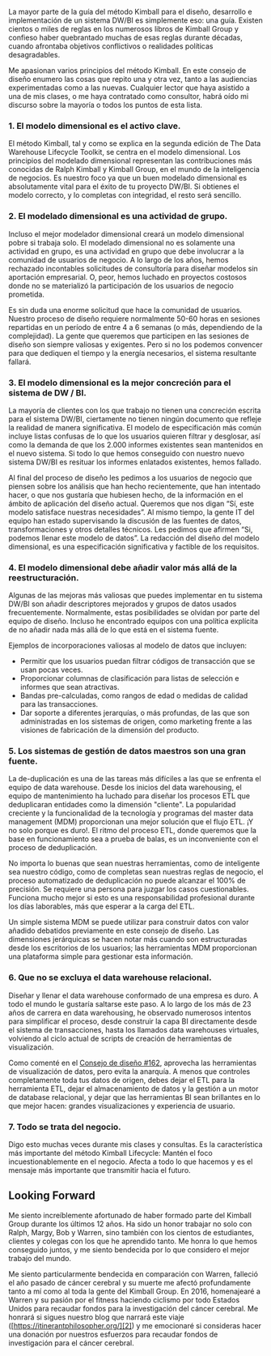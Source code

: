 ﻿---
UniqueId: BtrVMUvMvT
Title: "Consejo de diseño #179: Principios clave del método Kimball"
Url: 2015/claves-metodo-kimball.html
Date: 2016-12-24T02:34:16.0167205+01:00
SecondaryDate: 2015-11-05T00:00:00.0000000
Description: "Me apasionan varios principios del método Kimball. En este consejo de diseño enumero las cosas que repito una y otra vez, tanto a las audiencias experimentadas como a las nuevas."
Author: Joy Mundy
Category: "Fundamentos diseño dimensional"
RelatedUrl: http://www.kimballgroup.com/2015/11/design-tip-179-key-tenets-of-kimball-method/
IsDraft: true

---
La mayor parte de la guía del método Kimball para el diseño, desarrollo e  implementación de un sistema DW/BI es simplemente eso: una guía. Existen cientos o miles de reglas en los numerosos libros de Kimball Group y confieso haber quebrantado muchas de esas reglas durante décadas, cuando afrontaba objetivos conflictivos o realidades políticas desagradables.

Me apasionan varios principios del método Kimball. En este consejo de diseño enumero las cosas que repito una y otra vez, tanto a las audiencias experimentadas como a las nuevas. Cualquier lector que haya asistido a una de mis clases, o me haya contratado como consultor, habrá oído mi discurso sobre la mayoría o todos los puntos de esta lista.

### 1. El modelo dimensional es el activo clave.

El método Kimball, tal y como se explica en la segunda edición de The Data Warehouse Lifecycle Toolkit, se centra en el modelo dimensional. Los principios del modelado dimensional representan las contribuciones más conocidas de Ralph Kimball y Kimball Group, en el mundo de la inteligencia de negocios. Es nuestro foco ya que un buen modelado dimensional es absolutamente vital para el éxito de tu proyecto DW/BI. Si obtienes el modelo correcto, y lo completas con integridad, el resto será sencillo.

### 2. El modelado dimensional es una actividad de grupo.

Incluso el mejor modelador dimensional creará un modelo dimensional pobre si trabaja solo. El modelado dimensional no es solamente una actividad en grupo, es una actividad en grupo que debe involucrar a la comunidad de usuarios de negocio. A lo largo de los años, hemos rechazado incontables solicitudes de consultoría para diseñar modelos sin aportación empresarial. O, peor, hemos luchado en proyectos costosos donde no se materializó la participación de los usuarios de negocio prometida.

Es sin duda una enorme solicitud que hace la comunidad de usuarios. Nuestro proceso de diseño requiere normalmente 50-60 horas en sesiones repartidas en un período de entre 4 a 6 semanas (o más, dependiendo de la complejidad). La gente que queremos que participen en las sesiones de diseño son siempre valiosas y exigentes. Pero si no los podemos convencer para que dediquen el tiempo y la energía necesarios, el sistema resultante fallará.

### 3. El modelo dimensional es la mejor concreción para el sistema de DW / BI.

La mayoría de clientes con los que trabajo no tienen una concreción escrita para el sistema DW/BI, ciertamente no tienen ningún documento  que refleje la realidad de manera significativa. El modelo de especificación más común incluye listas confusas de lo que los usuarios quieren filtrar y desglosar, así como la demanda de que los 2.000 informes existentes sean mantenidos en el nuevo sistema. Si todo lo que hemos conseguido con nuestro nuevo sistema DW/BI es resituar los  informes enlatados existentes, hemos fallado.

Al final del proceso de diseño les pedimos a los usuarios de negocio que piensen sobre los análisis que han hecho recientemente, que han intentado hacer, o que nos gustaría que hubiesen hecho, de la información en el ámbito de aplicación del diseño actual. Queremos que nos digan “Sí, este modelo satisface nuestras necesidades”. Al mismo tiempo, la gente IT del equipo han estado supervisando la discusión de las fuentes de datos, transformaciones y otros detalles técnicos. Les pedimos que afirmen “Si, podemos llenar este modelo de datos”. La redacción del diseño del modelo dimensional, es una especificación significativa y factible de los requisitos.

### 4. El modelo dimensional debe añadir valor más allá de la reestructuración.

Algunas de las mejoras más valiosas que puedes implementar en tu sistema DW/BI son añadir descriptores mejorados y grupos de datos usados frecuentemente. Normalmente, estas posibilidades se olvidan por parte del equipo de diseño. Incluso he encontrado equipos con una política explícita de no añadir nada más allá de lo que está en el sistema fuente.

Ejemplos de incorporaciones valiosas al modelo de datos que incluyen:

- Permitir que los usuarios puedan filtrar códigos de transacción que se usan pocas veces.
- Proporcionar columnas de clasificación para listas de selección e informes que sean atractivas.
- Bandas pre-calculadas, como rangos de edad o medidas de calidad para las transacciones.
- Dar soporte a diferentes jerarquías, o más profundas, de las que son administradas en los sistemas de origen, como marketing frente a las visiones de fabricación de la dimensión del producto.

### 5. Los sistemas de gestión de datos maestros son una gran fuente.

La de-duplicación es una de las tareas más difíciles a las que se enfrenta el equipo de data warehouse. Desde los inicios del data warehousing, el equipo de mantenimiento ha luchado para diseñar los procesos ETL que deduplicaran entidades como la dimensión "cliente". La popularidad creciente y la funcionalidad de la tecnología y programas del master data management (MDM) proporcionan una mejor solución que el flujo ETL. ¡Y no solo porque es duro!. El ritmo del proceso ETL,  donde queremos que la base en funcionamiento sea a prueba de balas, es  un inconveniente con el proceso de deduplicación.

No importa lo buenas que sean nuestras herramientas, como de inteligente sea nuestro código, como de completas sean nuestras reglas de negocio, el proceso automatizado de deduplicación no puede alcanzar el 100% de precisión. Se requiere una persona para juzgar los casos cuestionables. Funciona mucho mejor si esto es una responsabilidad profesional durante los días laborables, más que esperar a la carga del ETL.

Un simple sistema MDM se puede utilizar para construir datos con valor añadido debatidos previamente en este consejo de diseño. Las dimensiones jerárquicas se hacen notar más cuando son estructuradas desde los escritorios de los usuarios; las herramientas MDM proporcionan una plataforma simple para gestionar esta información.

### 6. Que no se excluya el data warehouse relacional.

Diseñar y llenar el data warehouse conformado de una empresa es duro. A todo el mundo le gustaría saltarse este paso. A lo largo de los más de 23 años de carrera en data warehousing, he observado  numerosos intentos para simplificar el proceso, desde construir la capa BI directamente desde el sistema de transacciones, hasta los llamados data warehouses virtuales, volviendo al ciclo actual de scripts de creación de  herramientas de visualización.

Como comenté en el [Consejo de diseño #162][1], aprovecha las herramientas de visualización de datos, pero evita la anarquía. A menos que controles completamente toda tus datos de origen, debes dejar el ETL para la herramienta ETL, dejar el almacenamiento de datos y la gestión a un motor de database relacional, y dejar que las herramientas BI sean brillantes en lo que mejor hacen: grandes visualizaciones y experiencia de usuario.

### 7. Todo se trata del negocio.

Digo esto muchas veces durante mis clases y consultas. Es la característica más importante del método Kimball Lifecycle: Mantén el foco incuestionablemente en el negocio. Afecta a todo lo que hacemos y es el mensaje más importante que transmitir hacia el futuro.

## Looking Forward

Me siento increíblemente afortunado de haber formado parte del Kimball Group durante los últimos 12 años. Ha sido un honor trabajar no solo con Ralph, Margy, Bob y Warren, sino también con los cientos de estudiantes, clientes y colegas con los que he aprendido tanto.  Me honra lo que hemos conseguido juntos, y me siento bendecida por lo que considero el mejor trabajo del mundo.

Me siento particularmente bendecida en comparación con Warren, falleció el año pasado de cáncer cerebral y su muerte me afectó profundamente tanto a mí como al toda la gente del Kimball Group. En 2016, homenajearé a Warren y su pasión por el fitness haciendo ciclismo por todo Estados Unidos para recaudar fondos para la investigación del cáncer cerebral. Me honrará si sigues nuestro blog que narrará este viaje ([https://itinerantphilosopher.org/][2]) y me emocionaré si consideras hacer una donación por nuestros esfuerzos para recaudar fondos de investigación para el cáncer cerebral.





[1]: http://www.kimballgroup.com/2014/01/design-tip-162-leverage-data-visualization-tools-but-avoid-anarchy/
[2]: https://itinerantphilosopher.org/